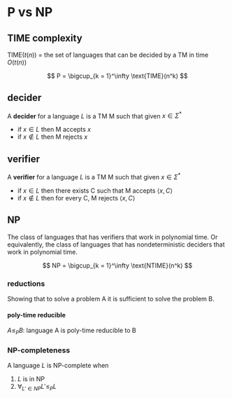 # P vs NP

## TIME complexity

$\text{TIME}(t(n))$ = the set of languages that can be decided by a TM in time $O(t(n))$

$$
P = \bigcup_{k = 1}^\infty \text{TIME}(n^k)
$$

## decider

A **decider** for a language $L$ is a TM M such that given $x \in \Sigma^*$

- if $x \in L$ then M accepts $x$
- if $x \notin L$ then M rejects $x$

## verifier

A **verifier** for a language $L$ is a TM M such that given $x \in \Sigma^*$

- if $x \in L$ then there exists C such that M accepts $\langle x, C \rangle$
- if $x \notin L$ then for every C, M rejects $\langle x, C \rangle$

## NP

The class of languages that has verifiers that work in polynomial time. Or equivalently, the class of languages that has nondeterministic deciders that work in polynomial time.

$$
NP = \bigcup_{k = 1}^\infty \text{NTIME}(n^k)
$$

### reductions

Showing that to solve a problem A it is sufficient to solve the problem B.

#### poly-time reducible

$A \le_P B$: language A is poly-time reducible to B

### NP-completeness

A language $L$ is NP-complete when

1. $L$ is in NP
2. $\forall_{L' \in NP} L' \le_P L$
